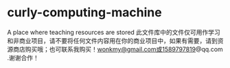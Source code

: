 # curly-computing-machine
A place where teaching resources are stored
此文件库中的文件仅可用作学习和非商业项目，请不要将任何文件内容用在你的商业项目中，如果有需要，请到资源商店购买哦；也可联系我购买！wonkmy@gmail.com或1589797819@qq.com .谢谢合作！
